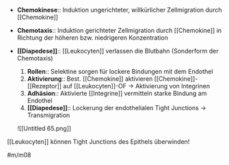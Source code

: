 ---
---


- **Chemokinese**:: Induktion ungerichteter, willkürlicher Zellmigration durch [[Chemokine]]
- **Chemotaxis**:: Induktion gerichteter Zellmigration durch [[Chemokine]] in Richtung der höheren bzw. niedrigeren Konzentration
- **[[Diapedese]]**:: [[Leukocyten]] verlassen die Blutbahn (Sonderform der Chemotaxis)
    1. **Rollen**:: Selektine sorgen für lockere Bindungen mit dem Endothel
    2. **Aktivierung**:: Best. [[Chemokine]] aktivieren [[Chemokine]]-[[Rezeptor]] auf [[Leukocyten]]-OF → Aktivierung von Integrinen
    3. **Adhäsion**:: Aktivierte [[Integrine]] vermitteln starke Bindung am Endothel
    4. **[[Diapedese]]**:: Lockerung der endothelialen Tight Junctions → Transmigration

    ![[Untitled 65.png]]

[[Leukocyten]] können Tight Junctions des Epithels überwinden!

#m/m08